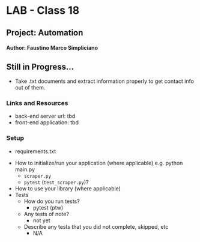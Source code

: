 # LAB - Class 18
## Project: Automation
#### Author: Faustino Marco Simpliciano


## Still in Progress...
- Take .txt documents and extract information properly to get contact info out of them. 

### Links and Resources
- back-end server url: tbd
- front-end application: tbd

### Setup
<!-- .env requirements (where applicable) -->
- requirements.txt
<!-- 
- PORT - Port Number
- DATABASE_URL - URL to the running Postgres instance/db -->
- How to initialize/run your application (where applicable) e.g. python main.py
  - `scraper.py`
  - `pytest` (`test_scraper.py`)?
- How to use your library (where applicable)
- Tests
  - How do you run tests?
    - pytest (ptw)
  - Any tests of note?
    - not yet
  - Describe any tests that you did not complete, skipped, etc
    - N/A